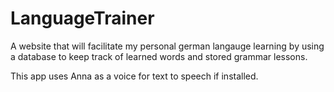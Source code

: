 # LanguageTrainer
A website that will facilitate my personal german langauge learning by using a database to keep track of learned words and stored grammar lessons.

This app uses Anna as a voice for text to speech if installed.